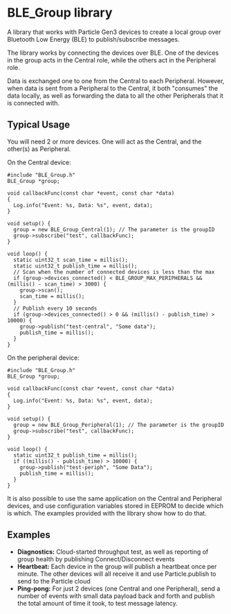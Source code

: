# BLE_Group library

A library that works with Particle Gen3 devices to create a local group over Bluetooth Low Energy (BLE) to publish/subscribe messages.

The library works by connecting the devices over BLE. One of the devices in the group acts in the Central role, while the others act in the Peripheral role.

Data is exchanged one to one from the Central to each Peripheral. However, when data is sent from a Peripheral to the Central, it both "consumes" the data locally, as well as forwarding the data to all the other Peripherals that it is connected with.

## Typical Usage

You will need 2 or more devices. One will act as the Central, and the other(s) as Peripheral.

On the Central device:

```
#include "BLE_Group.h"
BLE_Group *group;

void callbackFunc(const char *event, const char *data)
{
  Log.info("Event: %s, Data: %s", event, data);
}

void setup() {
  group = new BLE_Group_Central(1); // The parameter is the groupID
  group->subscribe("test", callbackFunc);
}

void loop() {
  static uint32_t scan_time = millis();
  static uint32_t publish_time = millis();
  // Scan when the number of connected devices is less than the max
  if (group->devices_connected() < BLE_GROUP_MAX_PERIPHERALS && (millis() - scan_time) > 3000) {
    group->scan();
    scan_time = millis();
  }
  // Publish every 10 seconds
  if (group->devices_connected() > 0 && (millis() - publish_time) > 10000) { 
    group->publish("test-central", "Some data");
    publish_time = millis();
  } 
}
```

On the peripheral device:

```
#include "BLE_Group.h"
BLE_Group *group;

void callbackFunc(const char *event, const char *data)
{
  Log.info("Event: %s, Data: %s", event, data);
}

void setup() {
  group = new BLE_Group_Peripheral(1); // The parameter is the groupID
  group->subscribe("test", callbackFunc);
}

void loop() {
  static uint32_t publish_time = millis();
  if ((millis() - publish_time) > 10000) { 
    group->publish("test-periph", "Some Data");
    publish_time = millis();
  } 
}
```

It is also possible to use the same application on the Central and Peripheral devices, and use configuration variables stored in EEPROM to decide which is which. The examples provided with the library show how to do that.

## Examples

* __Diagnostics:__ Cloud-started throughput test, as well as reporting of group health by publishing Connect/Disconnect events
* __Heartbeat:__ Each device in the group will publish a heartbeat once per minute. The other devices will all receive it and use Particle.publish to send to the Particle cloud
* __Ping-pong:__ For just 2 devices (one Central and one Peripheral), send a number of events with small data payload back and forth and publish the total amount of time it took, to test message latency.

